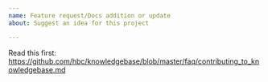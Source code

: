 ```yaml
---
name: Feature request/Docs addition or update
about: Suggest an idea for this project

---
```


Read this first: https://github.com/hbc/knowledgebase/blob/master/faq/contributing_to_knowledgebase.md
